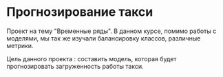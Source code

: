 # Прогнозирование такси

Проект на тему "Временные ряды". В данном курсе, помимо работы с моделями, мы так же изучали балансировку классов, различные метрики.

Цель данного проекта : составить модель, которая будет прогнозировать загруженность работы такси.
